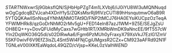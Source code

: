 $START$NWxwrSj9GbksflQN/SjHbHpPZgT4m1LXVbj6/iJ0iYU8Wl3uMQNNuqdwOgCgdcqBZVJcah4XDnYfyS/ZQKsMsrRj9flVzCUTl89hHsnqutmwO6aB9R5YTQQKAwIlSnNsq4YNhMjNMOTAt9D/FNP2tMCJ76HA0EYsiKUCpzOzTeqAYFWlMHRk8/qzGoDrNhMO2rMv5gU+FED14eln87azJ1WM+9Z5E/SEJgZsUOH8EQ++y+DovQFUidMyCaxs7wGHtb1RT/XMRbWmDK9aNncEE/9fT557cWYln2DqWKO36Q5di/s02DlRwAa6/Fgm6PzMUh0yFraxyX79XsVkJ7EzlG1ZmV5SKF0wivF6V9EfZ3isZL4Snt5Wl4FNjCgiUMgxsR2CZx+CM923aAFRd92N1FTGNLeV00IXKfEaWqdoL49QZD/cVjsp+KKeL0zVaIhW$END$